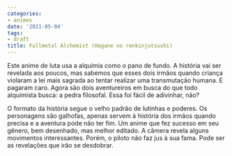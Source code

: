 ```yaml
---
categories:
- animes
date: '2021-05-04'
tags:
- draft
title: Fullmetal Alchemist (Hagane no renkinjutsushi)
---
```


Este anime de luta usa a alquimia como o pano de fundo. A história vai ser revelada aos poucos, mas sabemos que esses dois irmãos quando criança violaram a lei mais sagrada ao tentar realizar uma transmutação humana. E pagaram caro. Agora são dois aventureiros em busca do que todo alquimista busca: a pedra filosofal. Essa foi fácil de adivinhar, não?

O formato da história segue o velho padrão de lutinhas e poderes. Os personagens são galhofas, apenas servem à história dos irmãos quando precisa e a aventura pode não ter fim. Um anime que fez sucesso em seu gênero, bem desenhado, mas melhor editado. A câmera revela alguns movimentos interessantes. Porém, o piloto não faz jus à sua fama. Pode ser as revelações que irão se desdobrar.